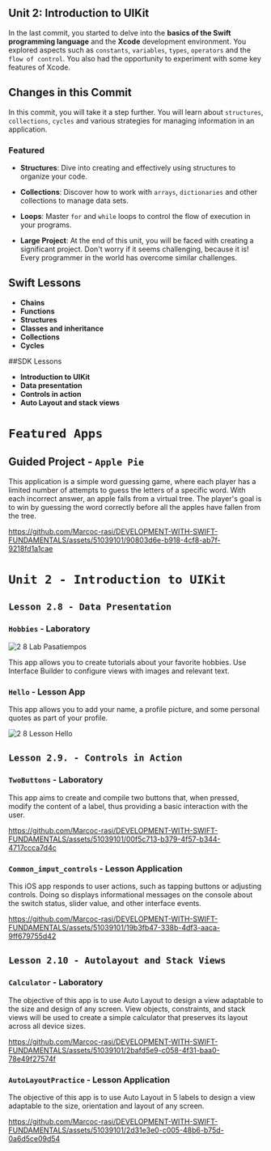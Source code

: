 ## Unit 2: Introduction to UIKit

In the last commit, you started to delve into the **basics of the Swift programming language** and the **Xcode** development environment. You explored aspects such as `constants`, `variables`, `types`, `operators` and the `flow of control`. You also had the opportunity to experiment with some key features of Xcode.

## Changes in this Commit

In this commit, you will take it a step further. You will learn about `structures`, `collections`, `cycles` and various strategies for managing information in an application.

### Featured

- **Structures**: Dive into creating and effectively using structures to organize your code.

- **Collections**: Discover how to work with `arrays`, `dictionaries` and other collections to manage data sets.

- **Loops**: Master `for` and `while` loops to control the flow of execution in your programs.

- **Large Project**: At the end of this unit, you will be faced with creating a significant project. Don't worry if it seems challenging, because it is! Every programmer in the world has overcome similar challenges.

## Swift Lessons

- **Chains**
- **Functions**
- **Structures**
- **Classes and inheritance**
- **Collections**
- **Cycles**

##SDK Lessons

- **Introduction to UIKit**
- **Data presentation**
- **Controls in action**
- **Auto Layout and stack views**

# `Featured Apps`

## Guided Project - `Apple Pie`

This application is a simple word guessing game, where each player has a limited number of attempts to guess the letters of a specific word. With each incorrect answer, an apple falls from a virtual tree. The player's goal is to win by guessing the word correctly before all the apples have fallen from the tree.

https://github.com/Marcoc-rasi/DEVELOPMENT-WITH-SWIFT-FUNDAMENTALS/assets/51039101/90803d6e-b918-4cf8-ab7f-9218fd1a1cae

# `Unit 2 - Introduction to UIKit`

## `Lesson 2.8 - Data Presentation`

### `Hobbies` - Laboratory

![2 8 Lab Pasatiempos](https://github.com/Marcoc-rasi/DEVELOPMENT-WITH-SWIFT-FUNDAMENTALS/assets/51039101/129a6470-58e5-4530-8417-e38d90d3003d)

This app allows you to create tutorials about your favorite hobbies. Use Interface Builder to configure views with images and relevant text.

### `Hello` - Lesson App

This app allows you to add your name, a profile picture, and some personal quotes as part of your profile.

![2 8 Lesson Hello](https://github.com/Marcoc-rasi/DEVELOPMENT-WITH-SWIFT-FUNDAMENTALS/assets/51039101/9f796796-8aef-469e-b948-e4aa5f6d6f89)

## `Lesson 2.9. - Controls in Action`

### `TwoButtons` - Laboratory

This app aims to create and compile two buttons that, when pressed, modify the content of a label, thus providing a basic interaction with the user.

https://github.com/Marcoc-rasi/DEVELOPMENT-WITH-SWIFT-FUNDAMENTALS/assets/51039101/00f5c713-b379-4f57-b344-4717ccca7d4c

### `Common_imput_controls` - Lesson Application

This iOS app responds to user actions, such as tapping buttons or adjusting controls. Doing so displays informational messages on the console about the switch status, slider value, and other interface events.

https://github.com/Marcoc-rasi/DEVELOPMENT-WITH-SWIFT-FUNDAMENTALS/assets/51039101/19b3fb47-338b-4df3-aaca-9ff679755d42

## `Lesson 2.10 - Autolayout and Stack Views`

### `Calculator` - Laboratory

The objective of this app is to use Auto Layout to design a view adaptable to the size and design of any screen. View objects, constraints, and stack views will be used to create a simple calculator that preserves its layout across all device sizes.

https://github.com/Marcoc-rasi/DEVELOPMENT-WITH-SWIFT-FUNDAMENTALS/assets/51039101/2bafd5e9-c058-4f31-baa0-78e49f27574f

### `AutoLayoutPractice` - Lesson Application

The objective of this app is to use Auto Layout in 5 labels to design a view adaptable to the size, orientation and layout of any screen.

https://github.com/Marcoc-rasi/DEVELOPMENT-WITH-SWIFT-FUNDAMENTALS/assets/51039101/2d31e3e0-c005-48b6-b75d-0a6d5ce09d54


